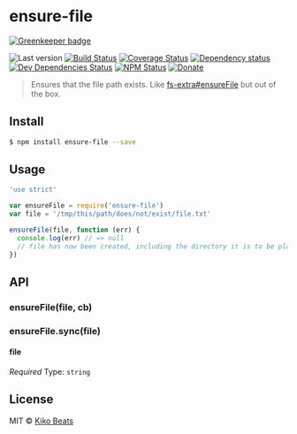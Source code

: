 # ensure-file

[![Greenkeeper badge](https://badges.greenkeeper.io/Kikobeats/ensure-file.svg)](https://greenkeeper.io/)

![Last version](https://img.shields.io/github/tag/Kikobeats/ensure-file.svg?style=flat-square)
[![Build Status](https://img.shields.io/travis/Kikobeats/ensure-file/master.svg?style=flat-square)](https://travis-ci.org/Kikobeats/ensure-file)
[![Coverage Status](https://img.shields.io/coveralls/Kikobeats/ensure-file.svg?style=flat-square)](https://coveralls.io/github/Kikobeats/ensure-file)
[![Dependency status](https://img.shields.io/david/Kikobeats/ensure-file.svg?style=flat-square)](https://david-dm.org/Kikobeats/ensure-file)
[![Dev Dependencies Status](https://img.shields.io/david/dev/Kikobeats/ensure-file.svg?style=flat-square)](https://david-dm.org/Kikobeats/ensure-file#info=devDependencies)
[![NPM Status](https://img.shields.io/npm/dm/ensure-file.svg?style=flat-square)](https://www.npmjs.org/package/ensure-file)
[![Donate](https://img.shields.io/badge/donate-paypal-blue.svg?style=flat-square)](https://paypal.me/Kikobeats)

> Ensures that the file path exists. Like [fs-extra#ensureFile](https://github.com/jprichardson/node-fs-extra#ensurefilefile-callback) but out of the box.

## Install

```bash
$ npm install ensure-file --save
```

## Usage

```js
'use strict'

var ensureFile = require('ensure-file')
var file = '/tmp/this/path/does/not/exist/file.txt'

ensureFile(file, function (err) {
  console.log(err) // => null
  // file has now been created, including the directory it is to be placed in
})
```

## API

### ensureFile(file, cb)
### ensureFile.sync(file)

#### file

*Required*
Type: `string`

## License

MIT © [Kiko Beats](http://kikobeats.com)
